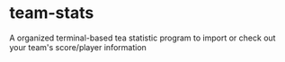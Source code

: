 # team-stats
A organized terminal-based tea statistic program to import or check out your team's score/player information
